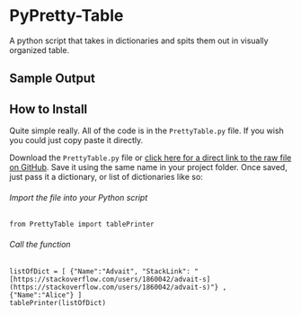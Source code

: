 # PyPretty-Table
A python script that takes in dictionaries and spits them out in visually organized table.

## Sample Output

## How to Install

Quite simple really. All of the code is in the `PrettyTable.py` file. If you wish you could just copy paste it directly.

Download the `PrettyTable.py` file or [click here for a direct link to the raw file on GitHub](https://raw.githubusercontent.com/advaitsaravade/PyPretty-Table/master/PrettyTable.py). Save it using the same name in your project folder.
Once saved, just pass it a dictionary, or list of dictionaries like so:

###### Import the file into your Python script
```
from PrettyTable import tablePrinter
```
###### Call the function
```
listOfDict = [ {"Name":"Advait", "StackLink": "[https://stackoverflow.com/users/1860042/advait-s](https://stackoverflow.com/users/1860042/advait-s)"} , {"Name":"Alice"} ]
tablePrinter(listOfDict)
```
